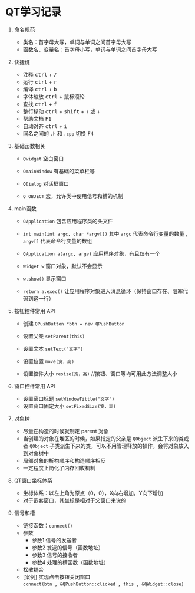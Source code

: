 # QT学习记录
1. 命名规范
    - 类名：首字母大写，单词与单词之间首字母大写
    - 函数名、变量名：首字母小写，单词与单词之间首字母大写

2. 快捷键
    - 注释 <kbd>ctrl</kbd> + <kbd>/</kbd>
    - 运行 <kbd>ctrl</kbd> + <kbd>r</kbd>
    - 编译 <kbd>ctrl</kbd> + <kbd>b</kbd>
    - 字体缩放 <kbd>ctrl</kbd> + <kbd>鼠标滚轮</kbd>
    - 查找 <kbd>ctrl</kbd> + <kbd>f</kbd>
    - 整行移动 <kbd>ctrl</kbd> + <kbd>shift</kbd> + <kbd>↑</kbd> 或 <kbd>↓</kbd>
    - 帮助文档 <kbd>F1</kbd>
    - 自动对齐 <kbd>ctrl</kbd> + <kbd>i</kbd>
    - 同名之间的 `.h` 和 `.cpp` 切换 <kbd>F4</kbd>

3. 基础函数相关
    - `Qwidget` 空白窗口
    - `QmainWindow` 有基础的菜单栏等
    - `QDialog` 对话框窗口

    - `Q_OBJECT` 宏，允许类中使用信号和槽的机制

4. main函数
    - `QApplication` 包含应用程序类的头文件

    - `int main(int argc, char *argv[])` 其中 `argc` 代表命令行变量的数量 ,  `argv[]` 代表命令行变量的数组
    - `QApplication a(argc, argv)` 应用程序对象，有且仅有一个
    - `Widget w` 窗口对象，默认不会显示
    - `w.show()` 显示窗口
    - `return a.exec()` 让应用程序对象进入消息循环（保持窗口存在、阻塞代码到这一行）

5. 按钮控件常用 API
    - 创建 `QPushButton *btn = new QPushButton`

    - 设置父亲 `setParent(this)`
    - 设置文本 `setText("文字")`
    - 设置位置 `move(宽，高)`
    - 设置控件大小 `resize(宽，高)`     //按钮、窗口等均可用此方法调整大小

6. 窗口控件常用 API
    - 设置窗口标题 `setWindowTittle("文字")`
    - 设置窗口固定大小 `setFixedSize(宽，高)`

7. 对象树
    - 尽量在构造的时候就制定 parent 对象
    - 当创建的对象在堆区的时候，如果指定的父亲是 `QObject` 派生下来的类或者 `QObject` 子类派生下来的类，可以不用管理释放的操作，会将对象放入到对象树中
    - 局部对象的析构顺序和构造顺序相反
    - 一定程度上简化了内存回收机制

8. QT窗口坐标体系
    - 坐标体系：以左上角为原点（0，0），X向右增加，Y向下增加
    - 对于嵌套窗口，其坐标是相对于父窗口来说的

9. 信号和槽
    - 链接函数：`connect()`
    - 参数
        - 参数1  信号的发送者
        - 参数2  发送的信号（函数地址）
        - 参数3  信号的接收者
        - 参数4  处理的槽函数（函数地址）
    - 松散耦合
    - [案例] 实现点击按钮关闭窗口  
		`connect(btn , &QPushButton::clicked , this , &QWidget::close)`

